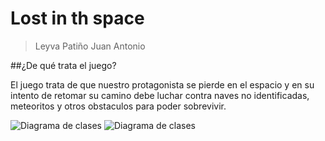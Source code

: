 # Lost in th space
> Leyva Patiño Juan Antonio

##¿De qué trata el juego?

El juego trata de que nuestro protagonista se pierde en el espacio 
y en su intento de retomar su camino debe luchar contra naves no identificadas, meteoritos y otros
obstaculos para poder sobrevivir.

![Diagrama de clases](DiagramaUML.jpeg)
![Diagrama de clases](dMyWorld.jpeg)